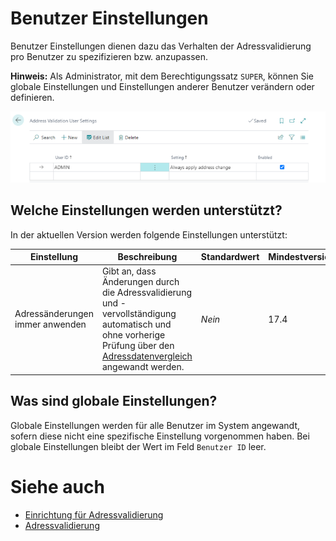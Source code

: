 # Benutzer Einstellungen

Benutzer Einstellungen dienen dazu das Verhalten der Adressvalidierung pro Benutzer zu spezifizieren bzw. anzupassen.

<div class="alert alert-info">
    <i class="fa-duotone fa-thin fa-lightbulb fa-lg" style="--fa-secondary-color: #00b7c3; --fa-primary-color: #111111;"></i> <strong>Hinweis:</strong> Als Administrator, mit dem Berechtigungssatz <code>SUPER</code>, können Sie globale Einstellungen und Einstellungen anderer Benutzer verändern oder definieren.
</div>

![User Settings](/assets/images/365-business-address-validation/user-settings.en-US.png)

## Welche Einstellungen werden unterstützt?

In der aktuellen Version werden folgende Einstellungen unterstützt:

| Einstellung | Beschreibung | Standardwert | Mindestversion |
| --- | --- | --- | --- |
| Adressänderungen immer anwenden | Gibt an, dass Änderungen durch die Adressvalidierung und -vervollständigung automatisch und ohne vorherige Prüfung über den [Adressdatenvergleich](address-validation.md) angewandt werden. | _Nein_ | 17.4 |

## Was sind globale Einstellungen?

Globale Einstellungen werden für alle Benutzer im System angewandt, sofern diese nicht eine spezifische Einstellung vorgenommen haben. Bei globale Einstellungen bleibt der Wert im Feld `Benutzer ID` leer.

# Siehe auch 
 - [Einrichtung für Adressvalidierung](setup.md)
 - [Adressvalidierung](address-validation.md)